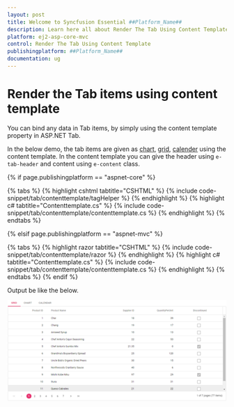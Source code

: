 ```yaml
---
layout: post
title: Welcome to Syncfusion Essential ##Platform_Name##
description: Learn here all about Render The Tab Using Content Template of Syncfusion Essential ##Platform_Name## widgets based on HTML5 and jQuery.
platform: ej2-asp-core-mvc
control: Render The Tab Using Content Template
publishingplatform: ##Platform_Name##
documentation: ug
---
```



# Render the Tab items using content template

You can bind any data in Tab items, by simply using the content template property in ASP.NET Tab.

In the below demo, the tab items are given as [chart](../../chart), [grid](../../grid), [calender](../../calendar) using the content template. In the content template you can give the header using `e-tab-header` and content using `e-content` class.

{% if page.publishingplatform == "aspnet-core" %}

{% tabs %}
{% highlight cshtml tabtitle="CSHTML" %}
{% include code-snippet/tab/contenttemplate/tagHelper %}
{% endhighlight %}
{% highlight c# tabtitle="Contenttemplate.cs" %}
{% include code-snippet/tab/contenttemplate/contenttemplate.cs %}
{% endhighlight %}
{% endtabs %}

{% elsif page.publishingplatform == "aspnet-mvc" %}

{% tabs %}
{% highlight razor tabtitle="CSHTML" %}
{% include code-snippet/tab/contenttemplate/razor %}
{% endhighlight %}
{% highlight c# tabtitle="Contenttemplate.cs" %}
{% include code-snippet/tab/contenttemplate/contenttemplate.cs %}
{% endhighlight %}
{% endtabs %}
{% endif %}



Output be like the below.

![content template](../images/contenttemplate.PNG)
